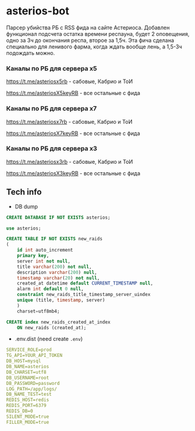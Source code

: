 # asterios-bot

Парсер убийства РБ с RSS фида на сайте Астериоса. Добавлен функционал подсчета остатка времени респауна, будет 2 оповещения, одно за 3ч до окончания респа, второе за 1,5ч. Эта фича сделана специально для ленивого фарма, когда ждать вообще лень, а 1,5-3ч подождать можно.

### Каналы по РБ для сервера x5

https://t.me/asteriosx5rb - сабовые, Кабрио и ТоИ

https://t.me/asteriosX5keyRB - все остальные с фида

### Каналы по РБ для сервера x7

https://t.me/asteriosx7rb  - сабовые, Кабрио и ТоИ

https://t.me/asteriosX7keyRB - все остальные с фида

### Каналы по РБ для сервера x3

https://t.me/asteriosx3rb  - сабовые, Кабрио и ТоИ

https://t.me/asteriosX3keyRB - все остальные с фида

## Tech info

- DB dump
```SQL
CREATE DATABASE IF NOT EXISTS asterios;

use asterios;

CREATE TABLE IF NOT EXISTS new_raids
(
    id int auto_increment
    primary key,
    server int not null,
    title varchar(200) not null,
    description varchar(200) null,
    timestamp varchar(20) not null,
    created_at datetime default CURRENT_TIMESTAMP null,
    alarm int default 0 null,
    constraint new_raids_title_timestamp_server_uindex
    unique (title, timestamp, server)
    )
    charset=utf8mb4;

CREATE index new_raids_created_at_index
	ON new_raids (created_at);

```
- .env.dist (need create `.env`)
```yaml
SERVICE_ROLE=prod
TG_API=YOUR_API_TOKEN
DB_HOST=mysql
DB_NAME=asterios
DB_CHARSET=utf8
DB_USERNAME=root
DB_PASSWORD=password
LOG_PATH=/app/logs/
DB_NAME_TEST=test
REDIS_HOST=redis
REDIS_PORT=6379
REDIS_DB=0
SILENT_MODE=true
FILLER_MODE=true
```
